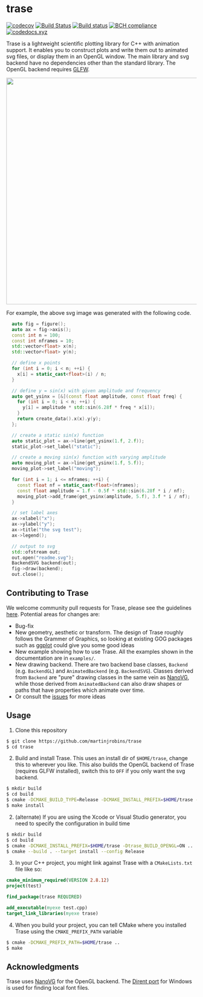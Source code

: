 # trase

[![codecov](https://codecov.io/gh/trase-cpp/trase/branch/master/graph/badge.svg)](https://codecov.io/gh/trase-cpp/trase)
[![Build
Status](https://travis-ci.org/trase-cpp/trase.svg?branch=master)](https://travis-ci.org/trase-cpp/trase)
[![Build status](https://ci.appveyor.com/api/projects/status/ienda6x8aisuq4re/branch/master?svg=true)](https://ci.appveyor.com/project/martinjrobins/trase-ra1n2/branch/master)
[![BCH 
compliance](https://bettercodehub.com/edge/badge/trase-cpp/trase?branch=master)](https://bettercodehub.com/)
[![codedocs.xyz](https://codedocs.xyz/trase-cpp/trase.svg)](https://codedocs.xyz/trase-cpp/trase/)

Trase is a lightweight scientific plotting library for C++ with animation 
support. It enables you to construct plots and write them out to animated svg 
files, or display them in an OpenGL window. The main library and svg backend 
have no dependencies other than the standard library. The OpenGL backend 
requires [GLFW](http://www.glfw.org/).

<p align="center">
  <img width="600" 
  src="https://rawgit.com/martinjrobins/trase/master/test_figure.svg">
</p>


For example, the above svg image was generated with the following code.

```cpp
  auto fig = figure();
  auto ax = fig->axis();
  const int n = 100;
  const int nframes = 10;
  std::vector<float> x(n);
  std::vector<float> y(n);

  // define x points
  for (int i = 0; i < n; ++i) {
    x[i] = static_cast<float>(i) / n;
  }

  // define y = sin(x) with given amplitude and frequency
  auto get_ysinx = [&](const float amplitude, const float freq) {
    for (int i = 0; i < n; ++i) {
      y[i] = amplitude * std::sin(6.28f * freq * x[i]);
    }
    return create_data().x(x).y(y);
  };

  // create a static sin(x) function
  auto static_plot = ax->line(get_ysinx(1.f, 2.f));
  static_plot->set_label("static");

  // create a moving sin(x) function with varying amplitude
  auto moving_plot = ax->line(get_ysinx(1.f, 5.f));
  moving_plot->set_label("moving");

  for (int i = 1; i <= nframes; ++i) {
    const float nf = static_cast<float>(nframes);
    const float amplitude = 1.f - 0.5f * std::sin(6.28f * i / nf);
    moving_plot->add_frame(get_ysinx(amplitude, 5.f), 3.f * i / nf);
  }

  // set label axes
  ax->xlabel("x");
  ax->ylabel("y");
  ax->title("the svg test");
  ax->legend();

  // output to svg
  std::ofstream out;
  out.open("readme.svg");
  BackendSVG backend(out);
  fig->draw(backend);
  out.close();
```

## Contributing to Trase

We welcome community pull requests for Trase, please see the guidelines
[here](CONTRIBUTING.md). Potential areas for changes are:
- Bug-fix
- New geometry, aesthetic or transform. The design of Trase roughly follows the
  Grammer of Graphics, so looking at existing GOG packages such as
  [ggplot](https://ggplot2.tidyverse.org/reference) could give you some good
  ideas
- New example showing how to use Trase. All the examples shown in the documentation
  are in `examples/`.
- New drawing backend. There are two backend base classes, `Backend` (e.g.
  `BackendGL`) and `AnimatedBackend` (e.g. `BackendSVG`). Classes derived from
  `Backend` are "pure" drawing classes in the same vein as
  [NanoVG](https://github.com/memononen/nanovg), while those derived from
  `AnimatedBackend` can also draw shapes or paths that have properties which
  animate over time.
- Or consult the [issues](https://github.com/trase-cpp/trase/issues) for more
  ideas

## Usage

1. Clone this repository

```bash
$ git clone https://github.com/martinjrobins/trase
$ cd trase
```

2. Build and install Trase. This uses an install dir of `$HOME/trase`, change 
   this to wherever you like. This also builds the OpenGL backend of Trase 
   (requires GLFW installed), switch this to `OFF` if you only want the svg 
   backend.

```bash
$ mkdir build
$ cd build
$ cmake -DCMAKE_BUILD_TYPE=Release -DCMAKE_INSTALL_PREFIX=$HOME/trase -Dtrase_BUILD_OPENGL=ON ..
$ make install
```

2. (alternate) If you are using the Xcode or Visual Studio generator, you need 
   to specify the configuration in build time

```bash
$ mkdir build
$ cd build
$ cmake -DCMAKE_INSTALL_PREFIX=$HOME/trase -Dtrase_BUILD_OPENGL=ON ..
$ cmake --build . --target install --config Release
```

3. In your C++ project, you might link against Trase with a `CMakeLists.txt` 
   file like so:

```cmake
cmake_minimum_required(VERSION 2.8.12)
project(test)

find_package(trase REQUIRED)

add_executable(myexe test.cpp)
target_link_libraries(myexe trase)
```

4. When you build your project, you can tell CMake where you installed Trase 
   using the `CMAKE_PREFIX_PATH` variable

```bash
$ cmake -DCMAKE_PREFIX_PATH=$HOME/trase ..
$ make
```

## Acknowledgments

Trase uses [NanoVG](https://github.com/memononen/nanovg) for the OpenGL
backend. The [Dirent port](https://github.com/tronkko/dirent) for Windows is
used for finding local font files.
